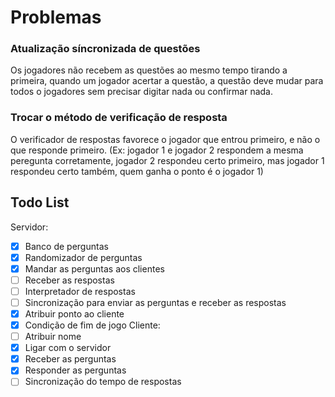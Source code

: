 <h1>Problemas</h1>
<h3>Atualização síncronizada de questões</h3> Os jogadores não recebem as questões ao mesmo tempo tirando a primeira, quando um jogador acertar a questão, a questão deve mudar para todos o jogadores sem precisar digitar nada ou confirmar nada.

<h3>Trocar o método de verificação de resposta</h3> O verificador de respostas favorece o jogador que entrou primeiro, e não o que responde primeiro.
(Ex: jogador 1 e jogador 2 respondem a mesma peregunta corretamente, jogador 2 respondeu certo primeiro, mas jogador 1 respondeu certo também, quem ganha o ponto é o jogador 1)

## Todo List
Servidor:
- [x] Banco de perguntas
- [x] Randomizador de perguntas
- [x] Mandar as perguntas aos clientes
- [ ] Receber as respostas
- [ ] Interpretador de respostas
- [ ] Sincronização para enviar as perguntas e receber as respostas
- [X] Atribuir ponto ao cliente
- [X] Condição de fim de jogo
Cliente:
- [ ] Atribuir nome
- [X] Ligar com o servidor
- [X] Receber as perguntas
- [X] Responder as perguntas
- [ ] Sincronização do tempo de respostas
